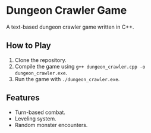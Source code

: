 # Dungeon Crawler Game

A text-based dungeon crawler game written in C++.

## How to Play
1. Clone the repository.
2. Compile the game using `g++ dungeon_crawler.cpp -o dungeon_crawler.exe`.
3. Run the game with `./dungeon_crawler.exe`.

## Features
- Turn-based combat.
- Leveling system.
- Random monster encounters.
